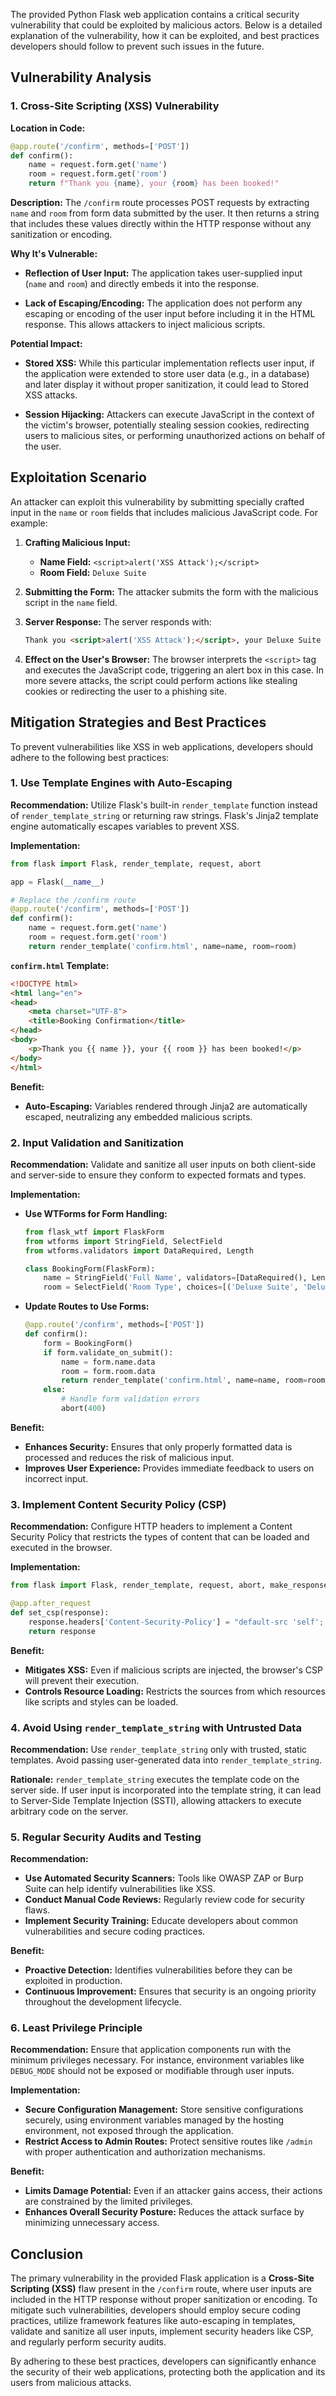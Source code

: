 The provided Python Flask web application contains a critical security vulnerability that could be exploited by malicious actors. Below is a detailed explanation of the vulnerability, how it can be exploited, and best practices developers should follow to prevent such issues in the future.

## **Vulnerability Analysis**

### **1. Cross-Site Scripting (XSS) Vulnerability**

**Location in Code:**
```python
@app.route('/confirm', methods=['POST'])
def confirm():
    name = request.form.get('name')
    room = request.form.get('room')
    return f"Thank you {name}, your {room} has been booked!"
```

**Description:**
The `/confirm` route processes POST requests by extracting `name` and `room` from form data submitted by the user. It then returns a string that includes these values directly within the HTTP response without any sanitization or encoding.

**Why It's Vulnerable:**
- **Reflection of User Input:** The application takes user-supplied input (`name` and `room`) and directly embeds it into the response.
  
- **Lack of Escaping/Encoding:** The application does not perform any escaping or encoding of the user input before including it in the HTML response. This allows attackers to inject malicious scripts.

**Potential Impact:**
- **Stored XSS:** While this particular implementation reflects user input, if the application were extended to store user data (e.g., in a database) and later display it without proper sanitization, it could lead to Stored XSS attacks.
  
- **Session Hijacking:** Attackers can execute JavaScript in the context of the victim's browser, potentially stealing session cookies, redirecting users to malicious sites, or performing unauthorized actions on behalf of the user.

## **Exploitation Scenario**

An attacker can exploit this vulnerability by submitting specially crafted input in the `name` or `room` fields that includes malicious JavaScript code. For example:

1. **Crafting Malicious Input:**
   - **Name Field:** `<script>alert('XSS Attack');</script>`
   - **Room Field:** `Deluxe Suite`

2. **Submitting the Form:**
   The attacker submits the form with the malicious script in the `name` field.

3. **Server Response:**
   The server responds with:
   ```html
   Thank you <script>alert('XSS Attack');</script>, your Deluxe Suite has been booked!
   ```

4. **Effect on the User's Browser:**
   The browser interprets the `<script>` tag and executes the JavaScript code, triggering an alert box in this case. In more severe attacks, the script could perform actions like stealing cookies or redirecting the user to a phishing site.

## **Mitigation Strategies and Best Practices**

To prevent vulnerabilities like XSS in web applications, developers should adhere to the following best practices:

### **1. Use Template Engines with Auto-Escaping**

**Recommendation:**
Utilize Flask's built-in `render_template` function instead of `render_template_string` or returning raw strings. Flask's Jinja2 template engine automatically escapes variables to prevent XSS.

**Implementation:**
```python
from flask import Flask, render_template, request, abort

app = Flask(__name__)

# Replace the /confirm route
@app.route('/confirm', methods=['POST'])
def confirm():
    name = request.form.get('name')
    room = request.form.get('room')
    return render_template('confirm.html', name=name, room=room)
```

**`confirm.html` Template:**
```html
<!DOCTYPE html>
<html lang="en">
<head>
    <meta charset="UTF-8">
    <title>Booking Confirmation</title>
</head>
<body>
    <p>Thank you {{ name }}, your {{ room }} has been booked!</p>
</body>
</html>
```

**Benefit:**
- **Auto-Escaping:** Variables rendered through Jinja2 are automatically escaped, neutralizing any embedded malicious scripts.

### **2. Input Validation and Sanitization**

**Recommendation:**
Validate and sanitize all user inputs on both client-side and server-side to ensure they conform to expected formats and types.

**Implementation:**
- **Use WTForms for Form Handling:**
  ```python
  from flask_wtf import FlaskForm
  from wtforms import StringField, SelectField
  from wtforms.validators import DataRequired, Length

  class BookingForm(FlaskForm):
      name = StringField('Full Name', validators=[DataRequired(), Length(max=100)])
      room = SelectField('Room Type', choices=[('Deluxe Suite', 'Deluxe Suite'), ('Presidential Suite', 'Presidential Suite'), ('Royal Suite', 'Royal Suite')])
  ```

- **Update Routes to Use Forms:**
  ```python
  @app.route('/confirm', methods=['POST'])
  def confirm():
      form = BookingForm()
      if form.validate_on_submit():
          name = form.name.data
          room = form.room.data
          return render_template('confirm.html', name=name, room=room)
      else:
          # Handle form validation errors
          abort(400)
  ```

**Benefit:**
- **Enhances Security:** Ensures that only properly formatted data is processed and reduces the risk of malicious input.
- **Improves User Experience:** Provides immediate feedback to users on incorrect input.

### **3. Implement Content Security Policy (CSP)**

**Recommendation:**
Configure HTTP headers to implement a Content Security Policy that restricts the types of content that can be loaded and executed in the browser.

**Implementation:**
```python
from flask import Flask, render_template, request, abort, make_response

@app.after_request
def set_csp(response):
    response.headers['Content-Security-Policy'] = "default-src 'self'; script-src 'self'; style-src 'self' https://stackpath.bootstrapcdn.com"
    return response
```

**Benefit:**
- **Mitigates XSS:** Even if malicious scripts are injected, the browser's CSP will prevent their execution.
- **Controls Resource Loading:** Restricts the sources from which resources like scripts and styles can be loaded.

### **4. Avoid Using `render_template_string` with Untrusted Data**

**Recommendation:**
Use `render_template_string` only with trusted, static templates. Avoid passing user-generated data into `render_template_string`.

**Rationale:**
`render_template_string` executes the template code on the server side. If user input is incorporated into the template string, it can lead to Server-Side Template Injection (SSTI), allowing attackers to execute arbitrary code on the server.

### **5. Regular Security Audits and Testing**

**Recommendation:**
- **Use Automated Security Scanners:** Tools like OWASP ZAP or Burp Suite can help identify vulnerabilities like XSS.
- **Conduct Manual Code Reviews:** Regularly review code for security flaws.
- **Implement Security Training:** Educate developers about common vulnerabilities and secure coding practices.

**Benefit:**
- **Proactive Detection:** Identifies vulnerabilities before they can be exploited in production.
- **Continuous Improvement:** Ensures that security is an ongoing priority throughout the development lifecycle.

### **6. Least Privilege Principle**

**Recommendation:**
Ensure that application components run with the minimum privileges necessary. For instance, environment variables like `DEBUG_MODE` should not be exposed or modifiable through user inputs.

**Implementation:**
- **Secure Configuration Management:** Store sensitive configurations securely, using environment variables managed by the hosting environment, not exposed through the application.
- **Restrict Access to Admin Routes:** Protect sensitive routes like `/admin` with proper authentication and authorization mechanisms.

**Benefit:**
- **Limits Damage Potential:** Even if an attacker gains access, their actions are constrained by the limited privileges.
- **Enhances Overall Security Posture:** Reduces the attack surface by minimizing unnecessary access.

## **Conclusion**

The primary vulnerability in the provided Flask application is a **Cross-Site Scripting (XSS)** flaw present in the `/confirm` route, where user inputs are included in the HTTP response without proper sanitization or encoding. To mitigate such vulnerabilities, developers should employ secure coding practices, utilize framework features like auto-escaping in templates, validate and sanitize all user inputs, implement security headers like CSP, and regularly perform security audits.

By adhering to these best practices, developers can significantly enhance the security of their web applications, protecting both the application and its users from malicious attacks.